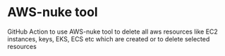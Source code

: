 # AWS-nuke tool


GitHub Action to use AWS-nuke tool to delete all aws resources like EC2 instances, keys, EKS, ECS etc which are created or to delete selected resources

